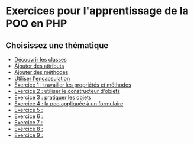 # Exercices pour l'apprentissage de la POO en PHP

## Choisissez une thématique

- [Découvrir les classes](class/class.md)
- [Ajouter des attributs](attribut/attribut.md)
- [Ajouter des méthodes](method/method.md)
- [Utiliser l'encapsulation](encapsulation/encapsulation.md)
- [Exercice 1 : travailler les propriétés et méthodes](exo1/exo1.md)
- [Exercice 2 : utiliser le constructeur d'objets](exo2/exo2.md)
- [Exercice 3 : pratiquer les objets](exo3/exo3.md)
- [Exercice 4 : la poo appliquée à un formulaire](exo4/exo4.md)
- [Exercice 5 :]()
- [Exercice 6 :]()
- [Exercice 7 :]()
- [Exercice 8 :]()
- [Exercice 9 :]()
